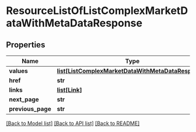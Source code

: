 # ResourceListOfListComplexMarketDataWithMetaDataResponse


## Properties
Name | Type | Description | Notes
------------ | ------------- | ------------- | -------------
**values** | [**list[ListComplexMarketDataWithMetaDataResponse]**](ListComplexMarketDataWithMetaDataResponse.md) |  | 
**href** | **str** |  | [optional] 
**links** | [**list[Link]**](Link.md) |  | [optional] 
**next_page** | **str** |  | [optional] 
**previous_page** | **str** |  | [optional] 

[[Back to Model list]](../README.md#documentation-for-models) [[Back to API list]](../README.md#documentation-for-api-endpoints) [[Back to README]](../README.md)


